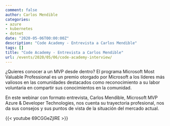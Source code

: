 ```yaml
---
comment: false
author: Carlos Mendible
categories:
- azure
- kubernetes
- dotnet
date: "2020-05-06T00:00:00Z"
description: "Code Academy - Entrevista a Carlos Mendible"
tags: []
title: "Code Academy - Entrevista a Carlos Mendible"
url: /events/2020/05/06/code-academy-interview/
---
```


¿Quieres conocer a un MVP desde dentro? El programa Microsoft Most Valuable Professional es un premio otorgado por Microsoft a los líderes más valiosos en las comunidades destacados como reconocimiento a su labor voluntaria en compartir sus conocimientos en la comunidad.

En este webinar con formato entrevista, Carlos Mendible, Microsoft MVP Azure & Developer Technologies, nos cuenta su trayectoria profesional, nos da sus consejos y sus puntos de vista de la situación del mercado actual.

{{< youtube 69CGGeZjlRE >}}
